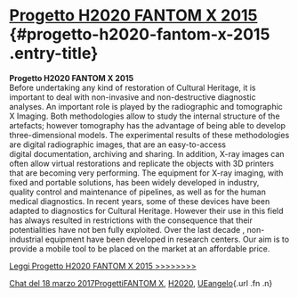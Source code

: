 [Progetto H2020 FANTOM X 2015](indexe98c.html?p=802) {#progetto-h2020-fantom-x-2015 .entry-title}
====================================================

**Progetto H2020 FANTOM X 2015**\
Before undertaking any kind of restoration of Cultural Heritage, it is important to deal with non-invasive and non-destructive diagnostic analyses. An important role is played by the radiographic and tomographic X Imaging. Both methodologies allow to study the internal structure of the artefacts; however tomography has the advantage of being able to develop three-dimensional models. The experimental results of these methodologies are digital radiographic images, that are an easy-to-access digital documentation, archiving and sharing. In addition, X-ray images can often allow virtual restorations and replicate the objects with 3D printers that are becoming very performing. The equipment for X-ray imaging, with fixed and portable solutions, has been widely developed in industry, quality control and maintenance of pipelines, as well as for the human medical diagnostics. In recent years, some of these devices have been adapted to diagnostics for Cultural Heritage. However their use in this field has always resulted in restrictions with the consequence that their potentialities have not ben fully exploited. Over the last decade , non-industrial equipment have been developed in research centers. Our aim is to provide a mobile tool to be placed on the market at an affordable price.

[Leggi Progetto H2020 FANTOM X 2015 \>\>\>\>\>\>\>\>](wp-content/uploads/2017/03/Progetto-H2020-FANTOM-X-2015.pdf)

[Chat del 18 marzo 2017](indexe98c.html?p=802 "Permalink a Progetto H2020 FANTOM X 2015")[Progetti](index0b40.html?cat=9)[FANTOM X](index1b40.html?tag=fantom-x), [H2020](index3914.html?tag=h2020), [UE](index3f45.html?tag=ue)[angelo](indexcd64.html?author=1 "Vedi tutti gli articoli di angelo"){.url .fn .n}
